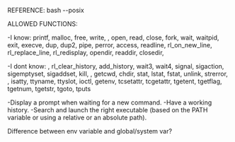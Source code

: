 REFERENCE:
bash --posix

ALLOWED FUNCTIONS:

-I know:
printf, malloc, free, write, , open, read,
close, fork, wait, waitpid, exit, execve,
dup, dup2, pipe, perror, access,
readline, rl_on_new_line,
rl_replace_line, rl_redisplay,
  opendir, readdir, closedir,

-I dont know:
 , rl_clear_history,  add_history,
wait3, wait4, signal,
sigaction, sigemptyset, sigaddset, kill, ,
getcwd, chdir, stat, lstat, fstat, unlink,
strerror, , isatty, ttyname, ttyslot, ioctl,
getenv, tcsetattr, tcgetattr, tgetent, tgetflag,
tgetnum, tgetstr, tgoto, tputs




-Display a prompt when waiting for a new command.
-Have a working history.
-Search and launch the right executable (based on the PATH variable or using a
relative or an absolute path).

Difference between env variable and global/system var?
